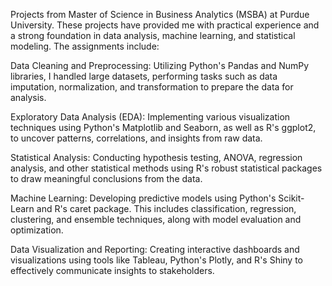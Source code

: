 Projects from Master of Science in Business Analytics (MSBA) at Purdue University. These projects have provided me with practical experience and a strong foundation in data analysis, machine learning, and statistical modeling. The assignments include:

Data Cleaning and Preprocessing: Utilizing Python's Pandas and NumPy libraries, I handled large datasets, performing tasks such as data imputation, normalization, and transformation to prepare the data for analysis.

Exploratory Data Analysis (EDA): Implementing various visualization techniques using Python's Matplotlib and Seaborn, as well as R's ggplot2, to uncover patterns, correlations, and insights from raw data.

Statistical Analysis: Conducting hypothesis testing, ANOVA, regression analysis, and other statistical methods using R's robust statistical packages to draw meaningful conclusions from the data.

Machine Learning: Developing predictive models using Python's Scikit-Learn and R's caret package. This includes classification, regression, clustering, and ensemble techniques, along with model evaluation and optimization.

Data Visualization and Reporting: Creating interactive dashboards and visualizations using tools like Tableau, Python's Plotly, and R's Shiny to effectively communicate insights to stakeholders.

